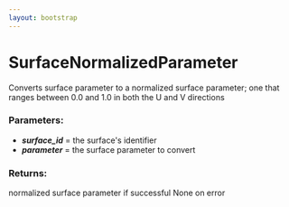```yaml
---
layout: bootstrap
---
```


# SurfaceNormalizedParameter

Converts surface parameter to a normalized surface parameter; one that
        ranges between 0.0 and 1.0 in both the U and V directions
          

### Parameters:

- ***surface_id*** = the surface's identifier
- ***parameter*** = the surface parameter to convert
        

### Returns:


normalized surface parameter if successful
None on error
        


